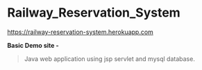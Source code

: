 # Railway_Reservation_System
https://railway-reservation-system.herokuapp.com

**Basic Demo site -**
> Java web application using jsp servlet and mysql database.

